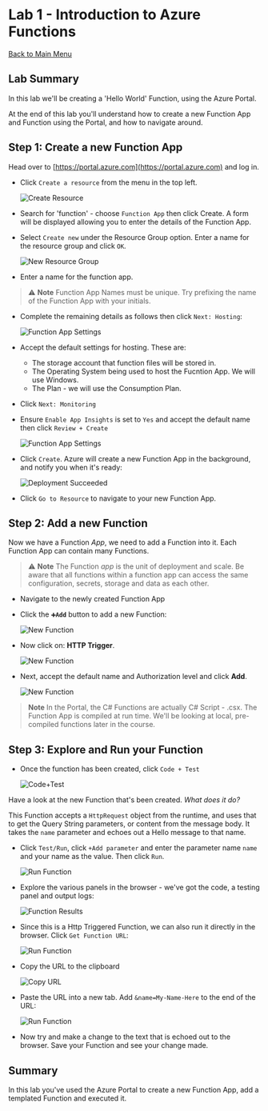 # Lab 1 - Introduction to Azure Functions

[Back to Main Menu](../../../README.md)

## Lab Summary

In this lab we'll be creating a 'Hello World' Function, using the Azure Portal.

At the end of this lab you'll understand how to create a new Function App and Function using the Portal, and how to navigate around.

## Step 1: Create a new Function App

Head over to [https://portal.azure.com](https://portal.azure.com) and log in.

- Click `Create a resource` from the menu in the top left.  
  
  ![Create Resource](img/create-resource.png)

- Search for 'function' - choose `Function App` then click Create. A form will be displayed allowing you to enter the details of the Function App.
- Select `Create new` under the Resource Group option. Enter a name for the resource group and click `OK`.  
  
  ![New Resource Group](img/new-rg.png)

- Enter a name for the function app.

> ⚠ **Note** Function App Names must be unique. Try prefixing the name of the Function App with your initials.

- Complete the remaining details as follows then click `Next: Hosting`:  
  
  ![Function App Settings](img/function-app-settings-1.png)

- Accept the default settings for hosting. These are:
  - The storage account that function files will be stored in.
  - The Operating System being used to host the Fucntion App. We will use Windows.
  - The Plan - we will use the Consumption Plan.
- Click `Next: Monitoring`
- Ensure `Enable App Insights` is set to `Yes` and accept the default name then click `Review + Create`  
  
  ![Function App Settings](img/function-app-settings-2.png)

- Click `Create`. Azure will create a new Function App in the background, and notify you when it's ready:  

  ![Deployment Succeeded](img/go-to-resource.png)

- Click `Go to Resource` to navigate to your new Function App.

## Step 2: Add a new Function

Now we have a Function *App*, we need to add a Function into it. Each Function App can contain many Functions.

> ⚠ **Note** The Function *app* is the unit of deployment and scale. Be aware that all functions within a function app can access the same configuration, secrets, storage and data as each other.

- Navigate to the newly created Function App
- Click the **`➕Add`** button to add a new Function:  

  ![New Function](img/new-function.png)

- Now click on: **HTTP Trigger**.  

  ![New Function](img/http-trigger.png)

- Next, accept the default name and Authorization level and click **Add**.  

  ![New Function](img/create-function.png)

> **Note** In the Portal, the C# Functions are actually C# Script - .csx. The Function App is compiled at run time. We'll be looking at local, pre-compiled functions later in the course.

## Step 3: Explore and Run your Function

- Once the function has been created, click `Code + Test`  

  ![Code+Test](img/code-test.png)

Have a look at the new Function that's been created. *What does it do?*

This Function accepts a `HttpRequest` object from the runtime, and uses that to get the Query String parameters, or content from the message body. It takes the `name` parameter and echoes out a Hello message to that name.

- Click `Test/Run`, click `+Add parameter` and enter the parameter name `name` and your name as the value. Then click `Run`.  

  ![Run Function](img/test-run.png)

- Explore the various panels in the browser - we've got the code, a testing panel and output logs:  

  ![Function Results](img/run-result.png)

- Since this is a Http Triggered Function, we can also run it directly in the browser. Click `Get Function URL`:  

  ![Run Function](img/get-function-url.png)

- Copy the URL to the clipboard  

  ![Copy URL](img/copy-url.png)

- Paste the URL into a new tab. Add `&name=My-Name-Here` to the end of the URL:  

  ![Run Function](img/function-browser-result.png)

- Now try and make a change to the text that is echoed out to the browser. Save your Function and see your change made.

## Summary

In this lab you've used the Azure Portal to create a new Function App, add a templated Function and executed it.
